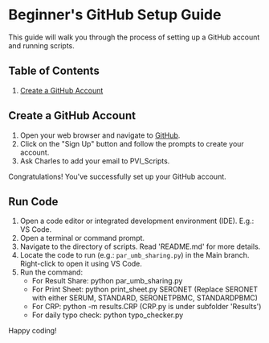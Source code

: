 # Beginner's GitHub Setup Guide

This guide will walk you through the process of setting up a GitHub account and running scripts.

## Table of Contents

1. [Create a GitHub Account](#create-a-github-account)

## Create a GitHub Account

1. Open your web browser and navigate to [GitHub](https://github.com/).
2. Click on the "Sign Up" button and follow the prompts to create your account.
3. Ask Charles to add your email to PVI_Scripts.

Congratulations! You've successfully set up your GitHub account.

## Run Code

1. Open a code editor or integrated development environment (IDE). E.g.: VS Code.
2. Open a terminal or command prompt.
3. Navigate to the directory of scripts. Read 'README.md' for more details.
4. Locate the code to run (e.g.: `par_umb_sharing.py`) in the Main branch. Right-click to open it using VS Code.
5. Run the command: 
    - For Result Share: python par_umb_sharing.py
    - For Print Sheet: python print_sheet.py SERONET
        (Replace SERONET with either SERUM, STANDARD, SERONETPBMC, STANDARDPBMC)
    - For CRP: python -m results.CRP
        (CRP.py is under subfolder 'Results')
    - For daily typo check: python typo_checker.py


Happy coding!
